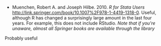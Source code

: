 
- Muenchen, Robert A. and Joseph Hilbe. 2010. *R for Stata Users* <http://link.springer.com/book/10.1007%2F978-1-4419-1318-0>. 
  Useful, although R has changed a surprisingly large amount in the last four years. For example, this does not include RStudio.
  *Note that if you're unaware, almost all Springer books are available through the library*
  

Probably useful 

